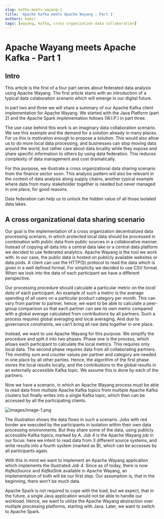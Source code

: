 ```yaml
---
slug: kafka-meets-wayang-1
title: 'Apache Kafka meets Apache Wayang : Part 1'
authors: kamir
tags: [wayang, kafka, cross organization data collaboration]
---
```


# Apache Wayang meets Apache Kafka - Part 1

## Intro

This article is the first of a four part series about federated data analysis using Apache Wayang.
The first article starts with an introduction of a typical data colaboration scenario which will emerge in our digital future.

In part two and three we will share a summary of our Apache Kafka client implementation for Apache Wayang.
We started with the Java Platform (part 2) and the Apache Spark implementation follows (W.I.P.) in part three.

The use case behind this work is an imaginary data collaboration scenario.
We see this example and the demand for a solution already in many places.
For us this is motivation enough to propose a solution.
This would also allow us to do more local data processing, and businesses can stop moving data around the world, but rather care about data locality while they expose and share specific information to others by using data federation.
This reduces complexity of data management and cost dramatically.

For this purpose, we illustrate a cross organizational data sharing scenario from the finance sector soon.
This analysis pattern will also be relevant in the context of data analysis along supply chains, another typical example where data from many stakeholder together is needed but never managed in one place, for good reasons.

Data federation can help us to unlock the hidden value of all those isolated data lakes.


## A cross organizational data sharing scenario
Our goal is the implementation of a cross organization decentralized data processing scenario, in which protected local data should be processed in combination with public data from public sources in a collaborative manner.
Instead of copying all data into a central data lake or a central data platform we decided to use federated analytics.
Apache Wayang is the tool we work with.
In our case, the public data is hosted on publicly available websites or data pods.
A client can use the HTTP(S) protocol to read the data which is given in a well defined format.
For simplicity we decided to use CSV format.
When we look into the data of each participant we have a different perspective.

Our processing procedure should calculate a particular metric on the _local data_ of each participant.
An example of such a metric is the average spending of all users on a particular product category per month.
This can vary from partner to partner, hence, we want to be able to calculate a peer-group comparison so that each partner can see its own metric compared with a global average calculated from contributions by all partners.
Such a process requires global averaging and local averaging.
And due to governance constraints, we can’t bring all raw data together in one place.

Instead, we want to use Apache Wayang for this purpose.
We simplify the procedure and split it into two phases.
Phase one is the process, which allows each participant to calculate the local metrics.
This requires only local data. The second phase requires data from all collaborating partners.
The monthly sum and counter values per partner and category are needed in one place by all other parties.
Hence, the algorithm of the first phase stores the local results locally, and the contributions to the global results in an externally accessible Kafka topic.
We assume this is done by each of the partners.

Now we have a scenario, in which an Apache Wayang process must be able to read data from multiple Apache Kafka topics from multiple Apache Kafka clusters but finally writes into a single Kafka topic, which then can be accessed by all the participating clients.

![images/image-1.png](images/image-1.png)

The illustration shows the data flows in such a scenario.
Jobs with red border are executed by the participants in isolation within their own data processing environments.
But they share some of the data, using publicly accessible Kafka topics, marked by A. Job 4 is the Apache Wayang job in our focus: here we intent to read data from 3 different source systems, and write results into a fourth system (marked as B), which can be accesses by all participants again.

With this in mind we want to implement an Apache Wayang application which implements the illustrated *Job 4*.
Since as of today, there is now _KafkaSource_ and _KafkaSink_ available in Apache Wayang, an implementation of both will be our first step.
Our assumption is, that in the beginning, there won’t be much data.

Apache Spark is not required to cope with the load, but we expect, that in the future, a single Java application would not be able to handle our workload.
Hence, we want to utilize the Apache Wayang abstraction over multiple processing platforms, starting with Java.
Later, we want to switch to Apache Spark.

